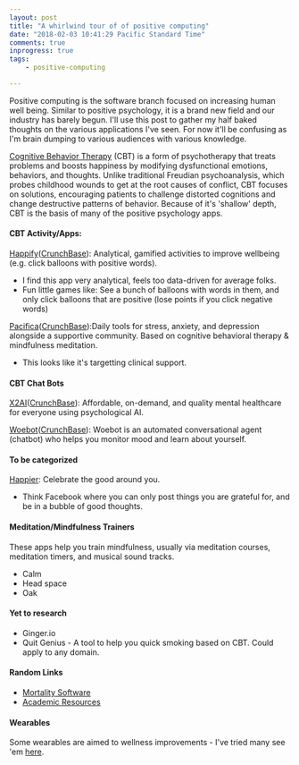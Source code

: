 ```yaml
---
layout: post
title: "A whirlwind tour of of positive computing"
date: "2018-02-03 10:41:29 Pacific Standard Time"
comments: true
inprogress: true
tags:
    - positive-computing

---
```

Positive computing is the software branch focused on increasing human well being.  Similar to positive psychology, it is a brand new field and our industry has barely begun. I'll use this post to gather my half baked thoughts on the various applications I've seen.  For now it'll be confusing as I'm brain dumping to various audiences with various knowledge.


[Cognitive Behavior Therapy](https://en.wikipedia.org/wiki/Cognitive_behavioral_therapy) (CBT) is a form of psychotherapy that treats problems and boosts happiness by modifying dysfunctional emotions, behaviors, and thoughts. Unlike traditional Freudian psychoanalysis, which probes childhood wounds to get at the root causes of conflict, CBT focuses on solutions, encouraging patients to challenge distorted cognitions and change destructive patterns of behavior. Because of it's 'shallow' depth, CBT is the basis of many of the positive psychology apps.



#### CBT Activity/Apps:
[Happify](https://www.happify.com)([CrunchBase](https://www.crunchbase.com/organization/happify)): Analytical, gamified activities to improve wellbeing (e.g. click balloons with positive words).

* I find this app very analytical, feels too data-driven for average folks.
* Fun little games like: See a bunch of balloons with words in them, and only click balloons that are positive (lose points if you click negative words)

[Pacifica](http://www.thinkpacifica.com/)([CrunchBase](https://www.crunchbase.com/organization/pacifica-labs)):Daily tools for stress, anxiety, and depression alongside a supportive community. Based on cognitive behavioral therapy & mindfulness meditation.

* This looks like it's targetting clinical support.


#### CBT Chat Bots

[X2AI](https://x2.ai/)([CrunchBase](https://www.crunchbase.com/organization/x2ai)): Affordable, on-demand, and quality mental healthcare for everyone using psychological AI.

[Woebot](https://woebot.io/)([CrunchBase](https://www.crunchbase.com/organization/woebot-labs)): Woebot is an automated conversational agent (chatbot) who helps you monitor mood and learn about yourself.


#### To be categorized

[Happier](https://www.happier.com/): Celebrate the good around you. 

* Think Facebook where you can only post things you are grateful for, and be in a bubble of good thoughts.

#### Meditation/Mindfulness Trainers

These apps help you train mindfulness, usually via meditation courses, meditation timers, and musical sound tracks. 

* Calm
* Head space
* Oak

#### Yet to research

* Ginger.io
* Quit Genius - A tool to help you quick smoking based on CBT. Could apply to any domain. 
 

#### Random Links

* [Mortality Software](http://ig2600.blogspot.com/2015/08/timeltdmortality-software.html)
* [Academic Resources](http://ig2600.blogspot.com/2015/05/positive-computing-technology-making-us.html)

#### Wearables

Some wearables are aimed to wellness improvements - I've tried many see 'em [here](/tech-health-toys).
